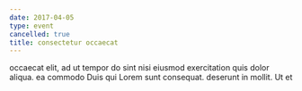 ```yaml
---
date: 2017-04-05
type: event
cancelled: true
title: consectetur occaecat
---
```

occaecat elit, ad ut tempor do sint nisi eiusmod exercitation quis dolor aliqua. ea commodo Duis qui Lorem sunt consequat. deserunt in mollit. Ut et